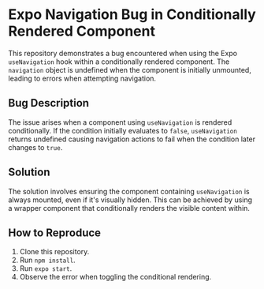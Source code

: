 # Expo Navigation Bug in Conditionally Rendered Component

This repository demonstrates a bug encountered when using the Expo `useNavigation` hook within a conditionally rendered component. The `navigation` object is undefined when the component is initially unmounted, leading to errors when attempting navigation.

## Bug Description

The issue arises when a component using `useNavigation` is rendered conditionally. If the condition initially evaluates to `false`, `useNavigation` returns undefined causing navigation actions to fail when the condition later changes to `true`.

## Solution

The solution involves ensuring the component containing `useNavigation` is always mounted, even if it's visually hidden. This can be achieved by using a wrapper component that conditionally renders the visible content within.

## How to Reproduce

1. Clone this repository.
2. Run `npm install`.
3. Run `expo start`.
4. Observe the error when toggling the conditional rendering.